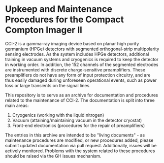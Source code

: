 # Upkeep and Maintenance Procedures for the Compact Compton Imager II

CCI-2 is a gamma-ray imaging device based on planar high purity germanium
(HPGe) detectors with segmented orthogonal-strip multipolarity sensing 
electrodes.
As the system includes HPGe detectors, additional training in vacuum systems 
and cryogenics is required to keep the detector in working order.
In addition, the 152 channels of the segmented electrodes are instrumented with
discrete charge-sensitive preamplifiers.
These preamplifiers do not have any form of input protection circuitry, and are
thus easily damaged during unforeseen operational events, such as power loss
or large transients on the signal lines.

This repository is to serve as an archive for documentation and procedures
related to the maintenance of CCI-2.
The documentation is split into three main areas:
 1. Cryogenics (working with the liquid nitrogen)
 2. Vacuum (attaining/maintaining vacuum in the detector cryostat)
 3. Front-end electronics (procedures for the repair of preamplifiers)

The entries in this archive are intended to be "living documents" - as 
maintenance procedures are modified, or new procedures added, please submit
updated documentation via pull request.
Additionally, issues will be actively monitored.
Problems with the system related to these procedures should be raised via the
GH issues mechanism.
